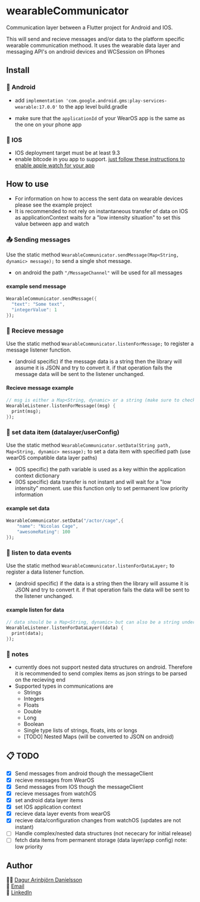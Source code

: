 # wearableCommunicator

Communication layer between a Flutter project for Android and IOS.

This will send and recieve messages and/or data to the platform specific wearable communication methood. It uses the wearable data layer and messaging API's on android devices and WCSession on IPhones

## Install

### 🤖 Android

* add ```implementation 'com.google.android.gms:play-services-wearable:17.0.0'``` to the app level build.gradle

* make sure that the  ```applicationId``` of your WearOS app is the same as the one on your phone app

### 🍎 IOS

* IOS deployment target must be at least 9.3
* enable bitcode in you app to support. [just follow these instructions to enable apple watch for your app](https://flutter.dev/docs/development/platform-integration/apple-watch)

## How to use

* For information on how to access the sent data on wearable devices please see the example project
* It is recommended to not rely on instantaneous transfer of data on IOS as applicationContext waits for a "low intensity situation" to set this value between app and watch

### 📤 Sending messages

Use the static method `WearableCommunicator.sendMessage(Map<String, dynamic> message);` to send a single shot message.

* on android the path `"/MessageChannel"` will be used for all messages

#### example send message

```dart
WearableCommunicator.sendMessage({
  "text": "Some text",
  "integerValue": 1
});
```

### 📨 Recieve message

Use the static method `WearableCommunicator.listenForMessage;` to register a message listener function.

* (android specific) if the message data is a string then the library will assume it is JSON and try to convert it. if that operation fails the message data will be sent to the listener unchanged.

#### Recieve message example

```dart
// msg is either a Map<String, dynamic> or a string (make sure to check for that when using the library)
WearableListener.listenForMessage((msg) {
  print(msg);
});
```

### 📕 set data item (datalayer/userConfig)

Use the static method `WearableCommunicator.setData(String path, Map<String, dynamic> message);` to set a data item with specified path (use wearOS compatible data layer paths)

* (IOS specific) the path variable is used as a key within the application context dictionary
* (IOS specific) data transfer is not instant and will wait for a "low intensity" moment. use this function only to set permanent low priority information

#### example set data

```dart
WearableCommunicator.setData("/actor/cage",{
    "name": "Nicolas Cage",
    "awesomeRating": 100
});
```

### 📖 listen to data events

Use the static method `WearableCommunicator.listenForDataLayer;` to register a data listener function.

* (android specific) if the data is a string then the library will assume it is JSON and try to convert it. if that operation fails the data will be sent to the listener unchanged.
  
#### example listen for data

```dart
// data should be a Map<String, dynamic> but can also be a string under exceptional circumstances
WearableListener.listenForDataLayer((data) {
  print(data);
});
```

### 📝 notes

* currently does not support nested data structures on android. Therefore it is recommended to send complex items as json strings to be parsed on the recieving end
* Supported types in communications are
  * Strings
  * Integers
  * Floats
  * Double
  * Long
  * Boolean
  * Single type lists of strings, floats, ints or longs
  * [TODO] Nested Maps (will be converted to JSON on android)

## 📋 TODO

* [X] Send messages from android though the messageClient
* [X] recieve messages from WearOS
* [X] Send messages from IOS though the messageClient
* [X] recieve messages from watchOS
* [X] set android data layer items
* [X] set IOS application context
* [X] recieve data layer events from wearOS
* [X] recieve data/configuration changes from watchOS (updates are not instant)
* [ ] Handle complex/nested data structures (not nececary for initial release)
* [ ] fetch data items from permanent storage (data layer/app config) note: low priority

## Author

🕴🏻 [Dagur Arinbjörn Daníelsson](https://github.com/gardyna)\
📩 [Email](mailto:dagurdan@gmail.com?subject=[GitHub]%20Flutter%20Wearable%20Communicator)\
🔗 [LinkedIn](https://www.linkedin.com/in/dagurdan/)
